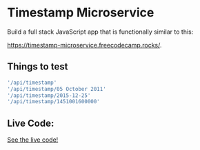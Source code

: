 
# Timestamp Microservice

Build a full stack JavaScript app that is functionally similar to this:

https://timestamp-microservice.freecodecamp.rocks/.

## Things to test
```javascript
'/api/timestamp'
'/api/timestamp/05 October 2011'
'/api/timestamp/2015-12-25'
'/api/timestamp/1451001600000'
```

## Live Code:
[See the live code!](https://df-timestamp-microservice.herokuapp.com/)